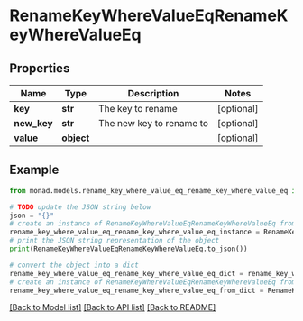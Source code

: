 # RenameKeyWhereValueEqRenameKeyWhereValueEq


## Properties

Name | Type | Description | Notes
------------ | ------------- | ------------- | -------------
**key** | **str** | The key to rename | [optional] 
**new_key** | **str** | The new key to rename to | [optional] 
**value** | **object** |  | [optional] 

## Example

```python
from monad.models.rename_key_where_value_eq_rename_key_where_value_eq import RenameKeyWhereValueEqRenameKeyWhereValueEq

# TODO update the JSON string below
json = "{}"
# create an instance of RenameKeyWhereValueEqRenameKeyWhereValueEq from a JSON string
rename_key_where_value_eq_rename_key_where_value_eq_instance = RenameKeyWhereValueEqRenameKeyWhereValueEq.from_json(json)
# print the JSON string representation of the object
print(RenameKeyWhereValueEqRenameKeyWhereValueEq.to_json())

# convert the object into a dict
rename_key_where_value_eq_rename_key_where_value_eq_dict = rename_key_where_value_eq_rename_key_where_value_eq_instance.to_dict()
# create an instance of RenameKeyWhereValueEqRenameKeyWhereValueEq from a dict
rename_key_where_value_eq_rename_key_where_value_eq_from_dict = RenameKeyWhereValueEqRenameKeyWhereValueEq.from_dict(rename_key_where_value_eq_rename_key_where_value_eq_dict)
```
[[Back to Model list]](../README.md#documentation-for-models) [[Back to API list]](../README.md#documentation-for-api-endpoints) [[Back to README]](../README.md)


